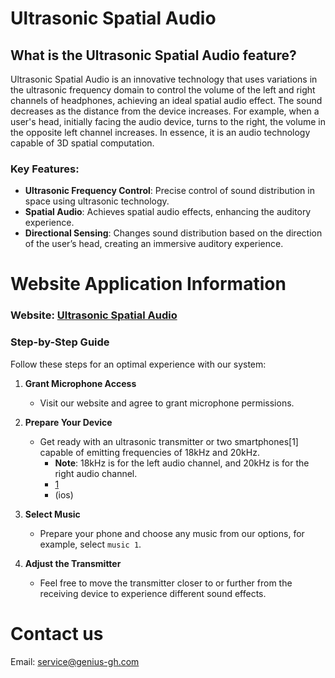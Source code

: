 # Ultrasonic Spatial Audio

## What is the Ultrasonic Spatial Audio feature?

Ultrasonic Spatial Audio is an innovative technology that uses variations in the ultrasonic frequency domain to control the volume of the left and right channels of headphones, achieving an ideal spatial audio effect. The sound decreases as the distance from the device increases. For example, when a user's head, initially facing the audio device, turns to the right, the volume in the opposite left channel increases. In essence, it is an audio technology capable of 3D spatial computation.

### Key Features:

- **Ultrasonic Frequency Control**: Precise control of sound distribution in space using ultrasonic technology.
- **Spatial Audio**: Achieves spatial audio effects, enhancing the auditory experience.
- **Directional Sensing**: Changes sound distribution based on the direction of the user’s head, creating an immersive auditory experience.

# Website Application Information

### Website: [Ultrasonic Spatial Audio](https://webaudio-a780d.web.app/)

### Step-by-Step Guide

Follow these steps for an optimal experience with our system:

1. **Grant Microphone Access**
   - Visit our website and agree to grant microphone permissions.

2. **Prepare Your Device**
   - Get ready with an ultrasonic transmitter or two smartphones[1] capable of emitting frequencies of 18kHz and 20kHz. 
     - **Note**: 18kHz is for the left audio channel, and 20kHz is for the right audio channel.
     - [1](https://play.google.com/store/apps/details?id=com.boedec.hoel.frequencygenerator&hl=zh_TW&gl=US)
     - (ios)

3. **Select Music**
   - Prepare your phone and choose any music from our options, for example, select `music 1`.

4. **Adjust the Transmitter**
   - Feel free to move the transmitter closer to or further from the receiving device to experience different sound effects.

# Contact us

Email: [service@genius-gh.com](mailto:service@genius-gh.com)
